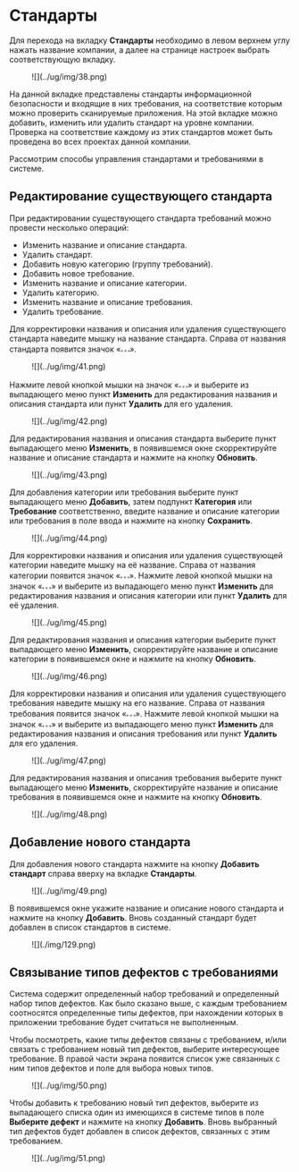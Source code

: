 # Стандарты

Для перехода на вкладку **Стандарты** необходимо в левом верхнем углу нажать название компании, а далее на странице настроек выбрать соответствующую вкладку.

<figure markdown>![](../ug/img/38.png)</figure>
 
На данной вкладке представлены стандарты информационной безопасности и входящие в них требования, на соответствие которым можно проверить сканируемые приложения. На этой вкладке можно добавить, изменить или удалить стандарт на уровне компании. Проверка на соответствие каждому из этих стандартов может быть проведена во всех проектах данной компании.

Рассмотрим способы управления стандартами и требованиями в системе.

## Редактирование существующего стандарта

При редактировании существующего стандарта требований можно провести несколько операций:

* Изменить название и описание стандарта.
* Удалить стандарт.
* Добавить новую категорию (группу требований).
* Добавить новое требование.
* Изменить название и описание категории.
* Удалить категорию.
* Изменить название и описание требования.
* Удалить требование.

Для корректировки названия и описания или удаления существующего стандарта наведите мышку на название стандарта. Справа от названия стандарта появится значок «![](../ug/img/3dh.png)».

<figure markdown>![](../ug/img/41.png)</figure>
 
Нажмите левой кнопкой мышки на значок «![](../ug/img/3dh.png)» и выберите из выпадающего меню пункт **Изменить** для редактирования названия и описания стандарта или пункт **Удалить** для его удаления.

<figure markdown>![](../ug/img/42.png)</figure>

Для редактирования названия и описания стандарта выберите пункт выпадающего меню **Изменить**, в появившемся окне скорректируйте название и описание стандарта и нажмите на кнопку **Обновить**.

<figure markdown>![](../ug/img/43.png)</figure>
  
Для добавления категории или требования выберите пункт выпадающего меню **Добавить**, затем подпункт **Категория** или **Требование** соответственно, введите название и описание категории или требования в поле ввода и нажмите на кнопку **Сохранить**.

<figure markdown>![](../ug/img/44.png)</figure>
  
Для корректировки названия и описания или удаления существующей категории наведите мышку на её название. Справа от названия категории появится значок <nobr>«![](../ug/img/3dh.png)»</nobr>. Нажмите левой кнопкой мышки на значок «![](../ug/img/3dh.png)» и выберите из выпадающего меню пункт **Изменить** для редактирования названия и описания категории или пункт **Удалить** для её удаления.

<figure markdown>![](../ug/img/45.png)</figure>
 
Для редактирования названия и описания категории выберите пункт выпадающего меню **Изменить**, скорректируйте название и описание категории в появившемся окне и нажмите на кнопку **Обновить**.

<figure markdown>![](../ug/img/46.png)</figure>
  
Для корректировки названия и описания или удаления существующего требования наведите мышку на его название. Справа от названия требования появится значок «![](../ug/img/3dh.png)». Нажмите левой кнопкой мышки на значок «![](../ug/img/3dh.png)» и выберите из выпадающего меню пункт **Изменить** для редактирования названия и описания требования или пункт **Удалить** для его удаления.

<figure markdown>![](../ug/img/47.png)</figure>
 
Для редактирования названия и описания требования выберите пункт выпадающего меню **Изменить**, скорректируйте название и описание требования в появившемся окне и нажмите на кнопку **Обновить**.

<figure markdown>![](../ug/img/48.png)</figure>
 
## Добавление нового стандарта

Для добавления нового стандарта нажмите на кнопку **Добавить стандарт** справа вверху на вкладке **Стандарты**.

<figure markdown>![](../ug/img/49.png)</figure>

В появившемся окне укажите название и описание нового стандарта и нажмите на кнопку **Добавить**. Вновь созданный стандарт будет добавлен в список стандартов в системе.

<figure markdown>![](./img/129.png)</figure>
 
## Связывание типов дефектов с требованиями

Система содержит определенный набор требований и определенный набор типов дефектов. Как было сказано выше, с каждым требованием соотносятся определенные типы дефектов, при нахождении которых в приложении требование будет считаться не выполненным.

Чтобы посмотреть, какие типы дефектов связаны с требованием, и/или связать с требованием новый тип дефектов, выберите интересующее требование. В правой части экрана появится список уже связанных с ним типов дефектов и поле для выбора новых типов.

<figure markdown>![](../ug/img/50.png)</figure>
 
Чтобы добавить к требованию новый тип дефектов, выберите из выпадающего списка один из имеющихся в системе типов в поле **Выберите дефект** и нажмите на кнопку **Добавить**. Вновь выбранный тип дефектов будет добавлен в список дефектов, связанных с этим требованием.

<figure markdown>![](../ug/img/51.png)</figure>

